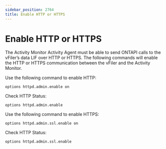 ```yaml
---
sidebar_position: 2764
title: Enable HTTP or HTTPS
---
```


# Enable HTTP or HTTPS

The Activity Monitor Activity Agent must be able to send ONTAPI calls to the vFiler’s data LIF over HTTP or HTTPS. The following commands will enable the HTTP or HTTPS communication between the vFiler and the Activity Monitor.

Use the following command to enable HTTP:

```
options httpd.admin.enable on
```
Check HTTP Status:

```
options httpd.admin.enable
```
Use the following command to enable HTTPS:

```
options httpd.admin.ssl.enable on
```
Check HTTP Status:

```
options httpd.admin.ssl.enable
```